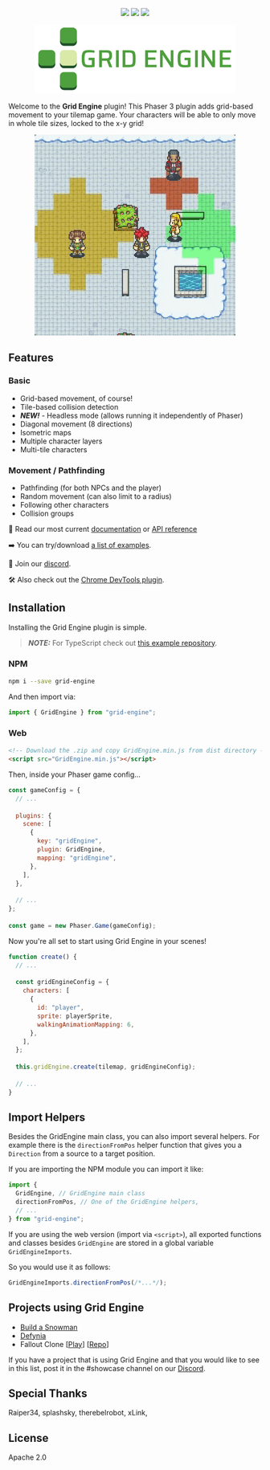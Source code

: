 <p align="center">
    <img src="https://img.shields.io/github/v/release/Annoraaq/grid-engine?style=for-the-badge&color=brightgreen">
    <img src="https://img.shields.io/github/stars/Annoraaq/grid-engine?style=for-the-badge&color=yellow">
    <img src="https://img.shields.io/badge/made%20with-TypeScript-blue?style=for-the-badge">
</p>

<p align="center">
  <img
    src="https://github.com/Annoraaq/grid-engine/raw/master/images/grid-engine-logo.png"
    alt="Grid Engine Logo"
  />
</p>

Welcome to the **Grid Engine** plugin! This Phaser 3 plugin adds grid-based
movement to your tilemap game. Your characters will be able to only move in whole tile sizes, locked to the x-y grid!

<p align="center">
  <img
    src="https://github.com/Annoraaq/grid-engine/raw/master/images/radius-movement-demo.gif"
    width="400"
    style="image-rendering: pixelated; display: inline"
  />
</p>

## Features

### Basic

- Grid-based movement, of course!
- Tile-based collision detection
- **_NEW!_** - Headless mode (allows running it independently of Phaser)
- Diagonal movement (8 directions)
- Isometric maps
- Multiple character layers
- Multi-tile characters

### Movement / Pathfinding

- Pathfinding (for both NPCs and the player)
- Random movement (can also limit to a radius)
- Following other characters
- Collision groups

📖 Read our most current [documentation](https://annoraaq.github.io/grid-engine/) or [API reference](https://annoraaq.github.io/grid-engine/api/)

➡️ You can try/download [a list of examples](https://annoraaq.github.io/grid-engine/).

👾 Join our [discord](https://discord.gg/C4jNEZJECs).

🛠 Also check out the [Chrome DevTools plugin](https://github.com/zewa666/grid-engine-devtools).

## Installation

Installing the Grid Engine plugin is simple.

> **_NOTE:_** For TypeScript check out [this example repository](https://github.com/Annoraaq/grid-engine-ts-example).

### NPM

```bash
npm i --save grid-engine
```

And then import via:

```javascript
import { GridEngine } from "grid-engine";
```

### Web

```html
<!-- Download the .zip and copy GridEngine.min.js from dist directory -->
<script src="GridEngine.min.js"></script>
```

Then, inside your Phaser game config...

```javascript
const gameConfig = {
  // ...

  plugins: {
    scene: [
      {
        key: "gridEngine",
        plugin: GridEngine,
        mapping: "gridEngine",
      },
    ],
  },

  // ...
};

const game = new Phaser.Game(gameConfig);
```

Now you're all set to start using Grid Engine in your scenes!

```javascript
function create() {
  // ...

  const gridEngineConfig = {
    characters: [
      {
        id: "player",
        sprite: playerSprite,
        walkingAnimationMapping: 6,
      },
    ],
  };

  this.gridEngine.create(tilemap, gridEngineConfig);

  // ...
}
```

## Import Helpers

Besides the GridEngine main class, you can also import several helpers. For example there is the `directionFromPos` helper function that gives you a `Direction` from a source to a target position.

If you are importing the NPM module you can import it like:

```javascript
import {
  GridEngine, // GridEngine main class
  directionFromPos, // One of the GridEngine helpers,
  // ...
} from "grid-engine";
```

If you are using the web version (import via `<script>`), all exported functions and classes besides `GridEngine` are stored in a global variable `GridEngineImports`.

So you would use it as follows:

```javascript
GridEngineImports.directionFromPos(/*...*/);
```

## Projects using Grid Engine

- [Build a Snowman](https://play.google.com/store/apps/details?id=com.raiper34.buildasnowman)
- [Defynia](https://play.definya.com/)
- Fallout Clone [[Play](https://fallout-clone.netlify.app/)] [[Repo](https://github.com/slysnek/rs-clone)]

If you have a project that is using Grid Engine and that you would like to see in this list, post it in the #showcase channel on our [Discord](https://discord.gg/C4jNEZJECs).

## Special Thanks

Raiper34, splashsky, therebelrobot, xLink,

## License

Apache 2.0
